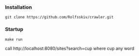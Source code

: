### Installation

    git clone https://github.com/Rolfsskiv/crawler.git

### Startup
    make run
call http://localhost:8080/sites?search=cup where cup any word
